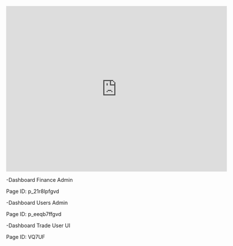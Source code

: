 <iframe width="600" height="450" src="https://lookerstudio.google.com/embed/reporting/95694340-a605-49b6-832b-a645e1b197ea/page/*PAGE-ID*\&rm=minimal" frameborder="0" style="border:0" allowfullscreen sandbox="allow-storage-access-by-user-activation allow-scripts allow-same-origin allow-popups allow-popups-to-escape-sandbox"></iframe>



-Dashboard Finance Admin

Page ID: p\_21r8lpfgvd



-Dashboard Users Admin

Page ID: p\_eeqb7ffgvd





-Dashboard Trade User UI

Page ID: VQ7UF

